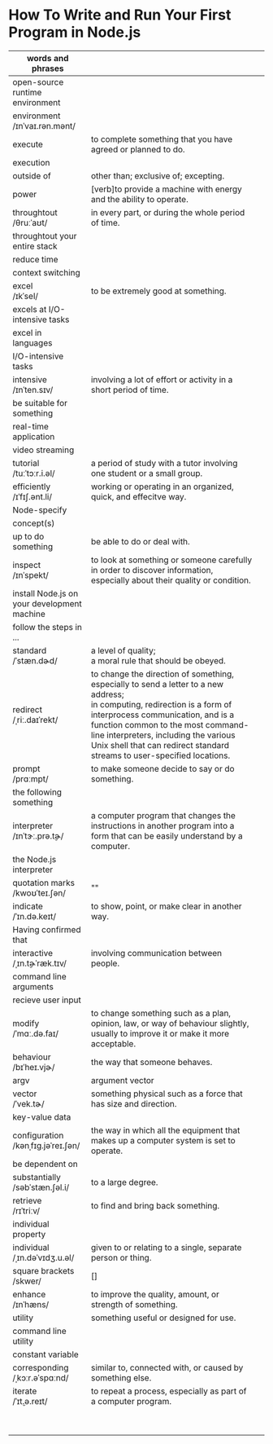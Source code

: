 # How To Write and Run Your First Program in Node.js

| words and phrases |  ||
| --- | --- | --- |
| open-source runtime environment<br/> |  ||
| environment<br/>/ɪnˈvaɪ.rən.mənt/ |  ||
| execute<br/> | to complete something that you have agreed or planned to do. ||
| execution<br/> |  ||
| outside of<br/> | other than; exclusive of; excepting. ||
| power<br/> | [verb]to provide a machine with energy and the ability to operate. ||
| throughtout<br/>/θruːˈaʊt/ | in every part, or during the whole period of time. ||
| throughtout your entire stack<br/> |  ||
| reduce time<br/> |  ||
| context switching<br/> |  ||
| excel<br/>/ɪkˈsel/ | to be extremely good at something. ||
| excels at I/O-intensive tasks<br/> |  ||
| excel in languages<br/> |  ||
| I/O-intensive tasks<br/> |  ||
| intensive<br/>/ɪnˈten.sɪv/ | involving a lot of effort or activity in a short period of time. ||
| be suitable for something<br/> |  ||
| real-time application<br/> |  ||
| video streaming<br/> |  ||
| tutorial<br/>/tuːˈtɔːr.i.əl/ | a period of study with a tutor involving one student or a small group. ||
| efficiently<br/>/ɪˈfɪʃ.ənt.li/ | working or operating in an organized, quick, and effecitve way. ||
| Node-specify<br/> |  ||
| concept(s)<br/> |  ||
| up to do something<br/> | be able to do or deal with. ||
| inspect<br/>/ɪnˈspekt/ | to look at something or someone carefully in order to discover information, especially about their quality or condition. ||
| install Node.js on your development machine<br/> |  ||
| follow the steps in ...<br/> |  ||
| standard<br/>/ˈstæn.dɚd/ | a level of quality;<br/>a moral rule that should be obeyed. ||
| redirect<br/>/ˌriː.daɪˈrekt/ | to change the direction of something, especially to send a letter to a new address;<br/>in computing, redirection is a form of interprocess communication, and is a function common to the most command-line interpreters, including the various Unix shell that can redirect standard streams to user-specified locations. ||
| prompt<br/>/prɑːmpt/ | to make someone decide to say or do something. ||
| the following something<br/> |  ||
| interpreter<br/>/ɪnˈtɝː.prə.t̬ɚ/ | a computer program that changes the instructions in another program into a form that can be easily understand by a computer. ||
| the Node.js interpreter<br/> |  ||
| quotation marks<br/>/kwoʊˈteɪ.ʃən/ | "" ||
| indicate<br/>/ˈɪn.də.keɪt/ | to show, point, or make clear in another way. ||
| Having confirmed that<br/> |  ||
| interactive<br/>/ˌɪn.t̬ɚˈræk.tɪv/ | involving communication between people. ||
| command line arguments<br/> |  ||
| recieve user input<br/> |  ||
| modify<br/>/ˈmɑː.də.faɪ/ | to change something such as a plan, opinion, law, or way of behaviour slightly, usually to improve it or make it more acceptable. ||
| behaviour<br/>/bɪˈheɪ.vjɚ/ | the way that someone behaves. ||
| argv<br/> | argument vector ||
| vector<br/>/ˈvek.tɚ/ | something physical such as a force that has size and direction. ||
| key-value data<br/> |  ||
| configuration<br/>/kənˌfɪɡ.jəˈreɪ.ʃən/ | the way in which all the equipment that makes up a computer system is set to operate. ||
| be dependent on<br/> |  ||
| substantially<br/>/səbˈstæn.ʃəl.i/ | to a large degree. ||
| retrieve<br/>/rɪˈtriːv/ | to find and bring back something. ||
| individual property<br/> |  ||
| individual<br/>/ˌɪn.dəˈvɪdʒ.u.əl/ | given to or relating to a single, separate person or thing. ||
| square brackets<br/>/skwer/ | [] ||
| enhance<br/>/ɪnˈhæns/ | to improve the quality, amount, or strength of something. ||
| utility<br/> | something useful or designed for use. ||
| command line utility<br/> |  ||
| constant variable<br/> |  ||
| corresponding<br/>/ˌkɔːr.əˈspɑːnd/ | similar to, connected with, or caused by something else. ||
| iterate<br/>/ˈɪt̬.ə.reɪt/ | to repeat a process, especially as part of a computer program. ||
| <br/> |  ||
| <br/> |  ||
